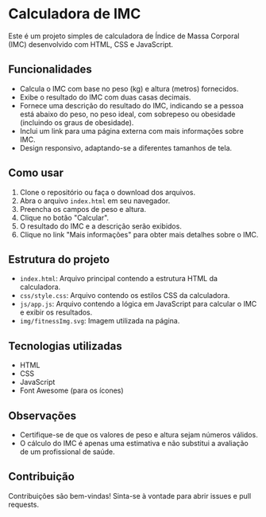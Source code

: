# Calculadora de IMC

Este é um projeto simples de calculadora de Índice de Massa Corporal (IMC) desenvolvido com HTML, CSS e JavaScript.

## Funcionalidades

*   Calcula o IMC com base no peso (kg) e altura (metros) fornecidos.
*   Exibe o resultado do IMC com duas casas decimais.
*   Fornece uma descrição do resultado do IMC, indicando se a pessoa está abaixo do peso, no peso ideal, com sobrepeso ou obesidade (incluindo os graus de obesidade).
*   Inclui um link para uma página externa com mais informações sobre IMC.
*   Design responsivo, adaptando-se a diferentes tamanhos de tela.

## Como usar

1.  Clone o repositório ou faça o download dos arquivos.
2.  Abra o arquivo `index.html` em seu navegador.
3.  Preencha os campos de peso e altura.
4.  Clique no botão "Calcular".
5.  O resultado do IMC e a descrição serão exibidos.
6.  Clique no link "Mais informações" para obter mais detalhes sobre o IMC.

## Estrutura do projeto

*   `index.html`: Arquivo principal contendo a estrutura HTML da calculadora.
*   `css/style.css`: Arquivo contendo os estilos CSS da calculadora.
*   `js/app.js`: Arquivo contendo a lógica em JavaScript para calcular o IMC e exibir os resultados.
*   `img/fitnessImg.svg`: Imagem utilizada na página.

## Tecnologias utilizadas

*   HTML
*   CSS
*   JavaScript
*   Font Awesome (para os ícones)

## Observações

*   Certifique-se de que os valores de peso e altura sejam números válidos.
*   O cálculo do IMC é apenas uma estimativa e não substitui a avaliação de um profissional de saúde.

## Contribuição

Contribuições são bem-vindas! Sinta-se à vontade para abrir issues e pull requests.

